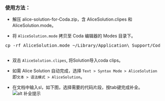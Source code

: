 ### 使用方法：

- 解压 alice-solution-for-Coda.zip，含 AliceSolution.clipes 和 AliceSolution.mode。

- 将 `AliceSolution.mode` 拷贝至 Coda 编辑器的 Modes 目录下。
 <pre>
cp -rf AliceSolution.mode ~/Library/Application\ Support/Coda/Modes/
 </pre>

- 双击 `AliceSolution.clipes`, 将Solution导入coda clips。

- 如需 Alice Solution 自动完成，选择 `Text > Syntax Mode > AliceSolution` 即`文本 > 语法模式 > AliceSolution`。

- 在文档中输入sl，如下图，选择需要的代码片段，按tab键完成补全。<br/>
 ![alt 补全提示](https://github.com/sofish/Alice/raw/master/plugins/Coda/preview.png?raw=true "补全提示")